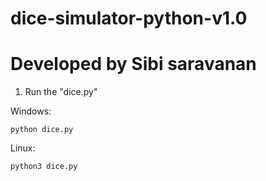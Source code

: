 # dice-simulator-python-v1.0
# Developed by Sibi saravanan

1. Run the "dice.py"

Windows:
        
    python dice.py

Linux:

    python3 dice.py

